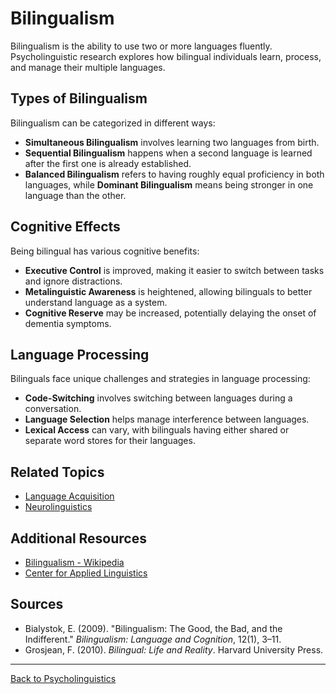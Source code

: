 # Bilingualism

Bilingualism is the ability to use two or more languages fluently. Psycholinguistic research explores how bilingual individuals learn, process, and manage their multiple languages.

## Types of Bilingualism

Bilingualism can be categorized in different ways:

- **Simultaneous Bilingualism** involves learning two languages from birth.
- **Sequential Bilingualism** happens when a second language is learned after the first one is already established.
- **Balanced Bilingualism** refers to having roughly equal proficiency in both languages, while **Dominant Bilingualism** means being stronger in one language than the other.

## Cognitive Effects

Being bilingual has various cognitive benefits:

- **Executive Control** is improved, making it easier to switch between tasks and ignore distractions.
- **Metalinguistic Awareness** is heightened, allowing bilinguals to better understand language as a system.
- **Cognitive Reserve** may be increased, potentially delaying the onset of dementia symptoms.

## Language Processing

Bilinguals face unique challenges and strategies in language processing:

- **Code-Switching** involves switching between languages during a conversation.
- **Language Selection** helps manage interference between languages.
- **Lexical Access** can vary, with bilinguals having either shared or separate word stores for their languages.

## Related Topics

- [Language Acquisition](Language-Acquisition.md)
- [Neurolinguistics](../Core/Neurolinguistics.md)

## Additional Resources

- [Bilingualism - Wikipedia](https://en.wikipedia.org/wiki/Bilingualism)
- [Center for Applied Linguistics](https://www.cal.org/)

## Sources

- Bialystok, E. (2009). "Bilingualism: The Good, the Bad, and the Indifferent." *Bilingualism: Language and Cognition*, 12(1), 3–11.
- Grosjean, F. (2010). *Bilingual: Life and Reality*. Harvard University Press.

---

[Back to Psycholinguistics](README.md)
